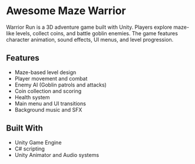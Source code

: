 # Awesome Maze Warrior

Warrior Run is a 3D adventure game built with Unity. Players explore maze-like levels, collect coins, and battle goblin enemies. The game features character animation, sound effects, UI menus, and level progression.

## Features

- Maze-based level design
- Player movement and combat
- Enemy AI (Goblin patrols and attacks)
- Coin collection and scoring
- Health system
- Main menu and UI transitions
- Background music and SFX

## Built With

- Unity Game Engine
- C# scripting
- Unity Animator and Audio systems
